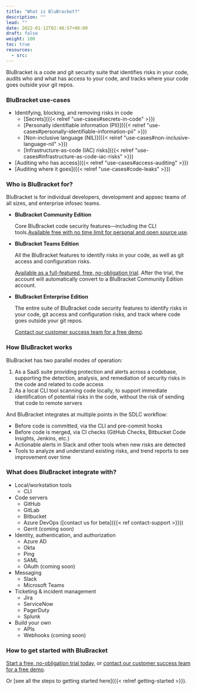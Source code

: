 ```yaml
---
title: "What is BluBracket?"
description: ""
lead: ""
date: 2022-01-12T02:48:57+00:00
draft: false
weight: 100
toc: true
resources:
  - src:
---
```


BluBracket is a code and git security suite that identifies risks in your code, audits who and what has access to your code, and tracks where your code goes outside your git repos.

### BluBracket use-cases

- Identifying, blocking, and removing risks in code
  - [Secrets]({{< relref "use-cases#secrets-in-code" >}})
  - [Personally identifiable information (PII)]({{< relref "use-cases#personally-identifiable-information-pii" >}})
  - [Non-inclusive language (NIL)]({{< relref "use-cases#non-inclusive-language-nil" >}})
  - [Infrastructure-as-code (IAC) risks]({{< relref "use-cases#infrastructure-as-code-iac-risks" >}})
- [Auditing who has access]({{< relref "use-cases#access-auditing" >}})
- [Auditing where it goes]({{< relref "use-cases#code-leaks" >}})

### Who is BluBracket for?

BluBracket is for individual developers, development and appsec teams of all sizes, and enterprise infosec teams.

- **BluBracket Community Edition**

    Core BluBracket code security features—including the CLI tools.[Available free with no time limit for personal and open source use](https://blubracket.com/contact/get-started/).

- **BluBracket Teams Edition**

    All the BluBracket features to identify risks in your code, as well as git access and configuration risks.

    [Available as a full-featured, free, no-obligation trial](https://blubracket.com/contact/get-started/). After the trial, the account will automatically convert to a BluBracket Community Edition account.

- **BluBracket Enterprise Edition**

    The entire suite of BluBracket code security features to identify risks in your code, git access and configuration risks, and track where code goes outside your git repos.

    [Contact our customer success team for a free demo](https://blubracket.com/contact-sales/).

### How BluBracket works

BluBracket has two parallel modes of operation:

1. As a SaaS suite providing protection and alerts across a codebase, supporting the detection, analysis, and remediation of security risks in the code and related to code access
1. As a local CLI tool scanning code locally, to support immediate identification of potential risks in the code, without the risk of sending that code to remote servers

And BluBracket integrates at multiple points in the SDLC workflow:

- Before code is committed, via the CLI and pre-commit hooks
- Before code is merged, via CI checks (GitHub Checks, Bitbucket Code Insights, Jenkins, etc.)
- Actionable alerts in Slack and other tools when new risks are detected
- Tools to analyze and understand existing risks, and trend reports to see improvement over time

### What does BluBracket integrate with?

- Local/workstation tools
  - CLI
- Code servers
  - GitHub
  - GitLab
  - Bitbucket
  - Azure DevOps ([contact us for beta]({{< ref contact-support >}}))
  - Gerrit (coming soon)
- Identity, authentication, and authorization
  - Azure AD
  - Okta
  - Ping
  - SAML
  - OAuth (coming soon)
- Messaging
  - Slack
  - Microsoft Teams
- Ticketing & incident management
  - Jira
  - ServiceNow
  - PagerDuty
  - Splunk
- Build your own
  - APIs
  - Webhooks (coming soon)

### How to get started with BluBracket

[Start a free, no-obligation trial today](https://blubracket.com/contact/get-started/), or [contact our customer success team for a free demo](https://blubracket.com/contact-sales/).

Or [see all the steps to getting started here]({{< relref getting-started >}}).
